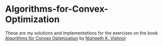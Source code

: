 # Algorithms-for-Convex-Optimization
These are my solutions and implementations for the exercises on the book [Algorithms for Convex Optimization](https://convex-optimization.github.io/) by [Nisheeth K. Vishnoi](https://www.cs.yale.edu/homes/vishnoi/Home.html)
